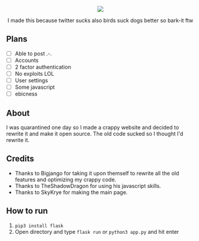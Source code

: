 
<p align="center">
  <img src="https://raw.githubusercontent.com/megaboi2005/bark-it/main/images/bark-it.png" />
</p>


<p align="center">I made this because twitter sucks also birds suck dogs better so bark-it ftw </p>

## Plans

- [ ] Able to post .-.
- [ ] Accounts
- [ ] 2 factor authentication
- [ ] No exploits LOL
- [ ] User settings
- [ ] Some javascript
- [ ] ebicness

## About

I was quarantined one day so I made a crappy website and decided to rewrite it and make it open source.
The old code sucked so I thought I'd rewrite it.

## Credits

- Thanks to Bigjango for taking it upon themself to rewrite all the old features and optimizing my crappy code.
- Thanks to TheShadowDragon for using his javascript skills.
- Thanks to SkyKrye for making the main page.

## How to run

1. `pip3 install flask`
2. Open directory and type `flask run` or `python3 app.py` and hit enter
